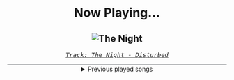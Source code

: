 <div align="center"> 
<h1>Now Playing...</h1>

![The Night](https://i.scdn.co/image/ab67616d00001e021aeed60b435be44dd68a57a3)
--
_<samp><a href="https://open.spotify.com/track/4pADXqX5x76fDS8RmyvgwO">Track: The Night - Disturbed</a></samp>_

<div style="border: 1px #4B5054 solid"></div>
<details>
  <summary>
    Previous played songs
  </summary>
  <table>
    <thead>
      <tr>
        <th>
          Artist
        </th>
        <th>
          Song
        </th>
        <th>
          Link
        </th>
      </tr>
    </thead>
    <tbody>
      <tr><td>Disturbed</td><td>The Night</td><td><a href="https://open.spotify.com/track/4pADXqX5x76fDS8RmyvgwO">https://open.spotify.com/track/4pADXqX5x76fDS8RmyvgwO</a></td></tr><tr><td>Disturbed</td><td>Inside the Fire</td><td><a href="https://open.spotify.com/track/5cxp9kjCFyJwzv3lzeX7ku">https://open.spotify.com/track/5cxp9kjCFyJwzv3lzeX7ku</a></td></tr><tr><td>Disturbed</td><td>Indestructible</td><td><a href="https://open.spotify.com/track/42ZVk59gT4tMlrZmd8Ijxf">https://open.spotify.com/track/42ZVk59gT4tMlrZmd8Ijxf</a></td></tr><tr><td>Disturbed</td><td>Legion of Monsters</td><td><a href="https://open.spotify.com/track/0NOh9M0tIGappRjE5oVaUc">https://open.spotify.com/track/0NOh9M0tIGappRjE5oVaUc</a></td></tr><tr><td>Disturbed</td><td>The Vengeful One</td><td><a href="https://open.spotify.com/track/3jjU4Pky1ja5J1onU6ei4T">https://open.spotify.com/track/3jjU4Pky1ja5J1onU6ei4T</a></td></tr><tr><td>Disturbed</td><td>The Animal</td><td><a href="https://open.spotify.com/track/1HD8mFfpSGLJnwv6UTLaIv">https://open.spotify.com/track/1HD8mFfpSGLJnwv6UTLaIv</a></td></tr><tr><td>Disturbed</td><td>Another Way to Die</td><td><a href="https://open.spotify.com/track/3EZAnO8lnPCBCcJcwAZbEB">https://open.spotify.com/track/3EZAnO8lnPCBCcJcwAZbEB</a></td></tr><tr><td>Disturbed</td><td>Asylum</td><td><a href="https://open.spotify.com/track/3VZWVvHjzkG60FyVUkTcy5">https://open.spotify.com/track/3VZWVvHjzkG60FyVUkTcy5</a></td></tr><tr><td>Orbit Culture</td><td>Undercity</td><td><a href="https://open.spotify.com/track/41MgCPuMM11F38CC7Tuebx">https://open.spotify.com/track/41MgCPuMM11F38CC7Tuebx</a></td></tr><tr><td>Orbit Culture</td><td>Sorrower</td><td><a href="https://open.spotify.com/track/0UFSiu5wOYdriBahqWSexU">https://open.spotify.com/track/0UFSiu5wOYdriBahqWSexU</a></td></tr><tr><td>Slope</td><td>Freak Dreams</td><td><a href="https://open.spotify.com/track/3sLXJNjrR9qFtyIVb59e6J">https://open.spotify.com/track/3sLXJNjrR9qFtyIVb59e6J</a></td></tr><tr><td>Monuments</td><td>Nefarious</td><td><a href="https://open.spotify.com/track/36sawGMYzK5ZMcW0mNtuFr">https://open.spotify.com/track/36sawGMYzK5ZMcW0mNtuFr</a></td></tr><tr><td>Blind Channel</td><td>DEADZONE</td><td><a href="https://open.spotify.com/track/6SvhGaXpd2pkUaAGyMJ3Uw">https://open.spotify.com/track/6SvhGaXpd2pkUaAGyMJ3Uw</a></td></tr><tr><td>FEVER 333</td><td>$wing</td><td><a href="https://open.spotify.com/track/79yXiVM8QbotM46zcevzUO">https://open.spotify.com/track/79yXiVM8QbotM46zcevzUO</a></td></tr><tr><td>Electric Callboy</td><td>We Got the Moves</td><td><a href="https://open.spotify.com/track/0W4N0KzHKWQp2Wn1Mf6uMa">https://open.spotify.com/track/0W4N0KzHKWQp2Wn1Mf6uMa</a></td></tr><tr><td>Giuseppe Verdi</td><td>Verdi: Rigoletto, Act III Scene 2: La donna è mobile</td><td><a href="https://open.spotify.com/track/5toybnJ9u1Hr2qNtGbCgmV">https://open.spotify.com/track/5toybnJ9u1Hr2qNtGbCgmV</a></td></tr><tr><td>Johann Pachelbel</td><td>Pachelbel: Canon and Gigue in D Major: Canon</td><td><a href="https://open.spotify.com/track/0Qfxgz6JBEW1AJJjLkKa99">https://open.spotify.com/track/0Qfxgz6JBEW1AJJjLkKa99</a></td></tr><tr><td>Antonio Vivaldi</td><td>Vivaldi: The Four Seasons, Violin Concerto in E Major, Op. 8 No. 1, RV 269 "Spring": I. Allegro</td><td><a href="https://open.spotify.com/track/4oNp45U4qtEAn9FpR39r1f">https://open.spotify.com/track/4oNp45U4qtEAn9FpR39r1f</a></td></tr><tr><td>Citizen Soldier</td><td>Where Were You</td><td><a href="https://open.spotify.com/track/1tVtvYhxjDch6zDArRPDD5">https://open.spotify.com/track/1tVtvYhxjDch6zDArRPDD5</a></td></tr><tr><td>I See Stars</td><td>Running With Scissors</td><td><a href="https://open.spotify.com/track/4xwPE6J7bvntek03g0tVpb">https://open.spotify.com/track/4xwPE6J7bvntek03g0tVpb</a></td></tr>
    </tbody>
  </table>
</details>

</div>
